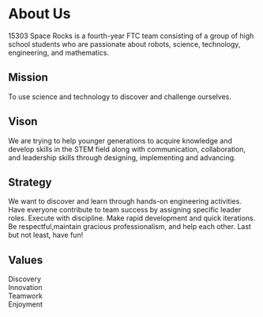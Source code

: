 

<h1>About Us</h1>
  <p>
    15303 Space Rocks is a fourth-year FTC team consisting of a group of high school students who are passionate about robots, science, technology,       engineering, and mathematics. 
  </p>

<h2>Mission</h2>
  <p>
    To use science and technology to discover and challenge ourselves.
  </p>

<h2>Vison</h2>
  <p>
      We are trying to help younger generations to acquire knowledge and develop skills in the STEM field along with communication, collaboration, and leadership skills through designing, implementing and advancing.
  </p>

<h2>Strategy</h2>
  <p>
      We want to discover and learn through hands-on engineering activities. Have everyone contribute to team success by assigning specific leader roles. Execute with discipline. Make rapid development and quick iterations. Be respectful,maintain gracious professionalism, and help each other. Last but not least, have fun!
  </p>

<h2>Values</h2>

  <p>
              Discovery
              <br>
              Innovation
              <br>
              Teamwork
              <br>
              Enjoyment
  </p>




